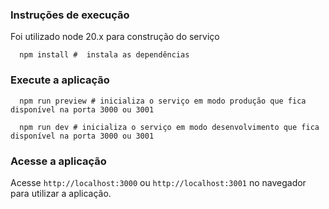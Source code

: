 ### Instruções de execução
Foi utilizado node 20.x para construção do serviço

```shell
  npm install #  instala as dependências
```

### Execute a aplicação

```shell
  npm run preview # inicializa o serviço em modo produção que fica disponível na porta 3000 ou 3001
```

```shell
  npm run dev # inicializa o serviço em modo desenvolvimento que fica disponível na porta 3000 ou 3001
```

### Acesse a aplicação
Acesse `http://localhost:3000` ou `http://localhost:3001` no navegador para utilizar a aplicação.

